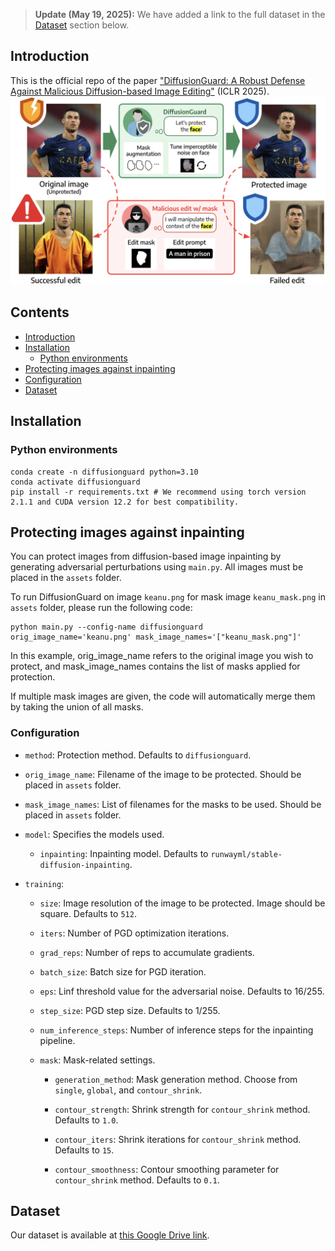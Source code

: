 > **Update (May 19, 2025):** We have added a link to the full dataset in the [Dataset](#dataset) section below.

## Introduction

This is the official repo of the paper ["DiffusionGuard: A Robust Defense Against Malicious Diffusion-based Image Editing"](https://arxiv.org/abs/2410.05694) (ICLR 2025).
![Intro figure](assets/intro.png)

## Contents

- [Introduction](#introduction)
- [Installation](#installation)
  - [Python environments](#python-environments)
- [Protecting images against inpainting](#protecting-images-against-inpainting)
- [Configuration](#configuration)
- [Dataset](#dataset)

## Installation

### Python environments

```
conda create -n diffusionguard python=3.10
conda activate diffusionguard
pip install -r requirements.txt # We recommend using torch version 2.1.1 and CUDA version 12.2 for best compatibility.
```

## Protecting images against inpainting

You can protect images from diffusion-based image inpainting by generating adversarial perturbations using `main.py`. All images must be placed in the `assets` folder.

To run DiffusionGuard on image `keanu.png` for mask image `keanu_mask.png` in `assets` folder, please run the following code:

```
python main.py --config-name diffusionguard orig_image_name='keanu.png' mask_image_names='["keanu_mask.png"]'
```

In this example, orig_image_name refers to the original image you wish to protect, and mask_image_names contains the list of masks applied for protection.

If multiple mask images are given, the code will automatically merge them by taking the union of all masks.

### Configuration

- `method`: Protection method. Defaults to `diffusionguard`.

- `orig_image_name`: Filename of the image to be protected. Should be placed in `assets` folder.

- `mask_image_names`: List of filenames for the masks to be used. Should be placed in `assets` folder.

- `model`: Specifies the models used.

  - `inpainting`: Inpainting model. Defaults to `runwayml/stable-diffusion-inpainting`.

- `training`:

  - `size`: Image resolution of the image to be protected. Image should be square. Defaults to `512`.

  - `iters`: Number of PGD optimization iterations.

  - `grad_reps`: Number of reps to accumulate gradients.

  - `batch_size`: Batch size for PGD iteration.

  - `eps`: Linf threshold value for the adversarial noise. Defaults to 16/255.

  - `step_size`: PGD step size. Defaults to 1/255.

  - `num_inference_steps`: Number of inference steps for the inpainting pipeline.

  - `mask`: Mask-related settings.

    - `generation_method`: Mask generation method. Choose from `single`, `global`, and `contour_shrink`.

    - `contour_strength`: Shrink strength for `contour_shrink` method. Defaults to `1.0`.

    - `contour_iters`: Shrink iterations for `contour_shrink` method. Defaults to `15`.

    - `contour_smoothness`: Contour smoothing parameter for `contour_shrink` method. Defaults to `0.1`.

## Dataset

Our dataset is available at [this Google Drive link](https://drive.google.com/file/d/1kG6hscaVpI81P5QvKgTB1y1Lu9_bwo4E/view?usp=drive_link).
